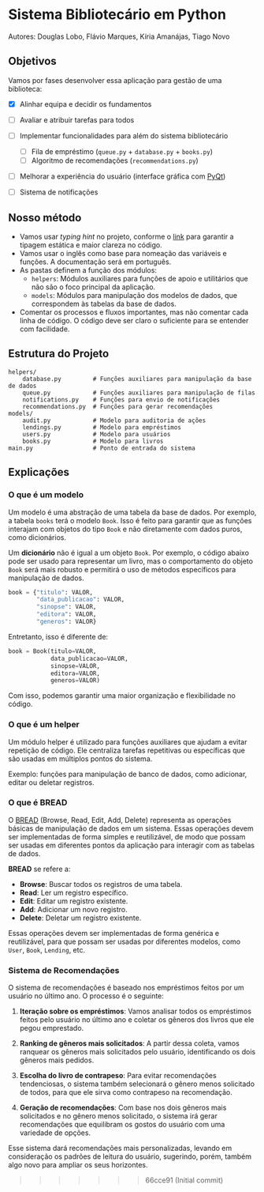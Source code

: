 # Sistema Bibliotecário em Python

Autores: Douglas Lobo, Flávio Marques, Kíria Amanájas, Tiago Novo

## Objetivos
Vamos por fases desenvolver essa aplicação para gestão de uma biblioteca:
- [x] Alinhar equipa e decidir os fundamentos
- [ ] Avaliar e atribuir tarefas para todos
- [ ] Implementar funcionalidades para além do sistema bibliotecário
  - [ ] Fila de empréstimo (`queue.py` + `database.py` + `books.py`)
  - [ ] Algoritmo de recomendações (`recommendations.py`)
- [ ] Melhorar a experiência do usuário (interface gráfica com [PyQt](https://doc.qt.io/qtforpython-6/))
- [ ] Sistema de notificações


## Nosso método
- Vamos usar *typing hint* no projeto, conforme o [link](https://mypy.readthedocs.io/en/stable/cheat_sheet_py3.html) para garantir a tipagem estática e maior clareza no código.
- Vamos usar o inglês como base para nomeação das variáveis e funções. A documentação será em português.
- As pastas definem a função dos módulos: 
  - `helpers`: Módulos auxiliares para funções de apoio e utilitários que não são o foco principal da aplicação.
  - `models`: Módulos para manipulação dos modelos de dados, que correspondem às tabelas da base de dados.
- Comentar os processos e fluxos importantes, mas não comentar cada linha de código. O código deve ser claro o suficiente para se entender com facilidade.
  
## Estrutura do Projeto

```
helpers/
    database.py         # Funções auxiliares para manipulação da base de dados
    queue.py            # Funções auxiliares para manipulação de filas
    notifications.py    # Funções para envio de notificações
    recommendations.py  # Funções para gerar recomendações
models/
    audit.py            # Modelo para auditoria de ações
    lendings.py         # Modelo para empréstimos
    users.py            # Modelo para usuários
    books.py            # Modelo para livros
main.py                 # Ponto de entrada do sistema
```

## Explicações

### O que é um modelo
Um modelo é uma abstração de uma tabela da base de dados. Por exemplo, a tabela `books` terá o modelo `Book`. Isso é feito para garantir que as funções interajam com objetos do tipo `Book` e não diretamente com dados puros, como dicionários.

Um **dicionário** não é igual a um objeto `Book`. Por exemplo, o código abaixo pode ser usado para representar um livro, mas o comportamento do objeto `Book` será mais robusto e permitirá o uso de métodos específicos para manipulação de dados.

```python
book = {"titulo": VALOR,
        "data_publicacao": VALOR,
        "sinopse": VALOR,
        "editora": VALOR,
        "generos": VALOR}
```

Entretanto, isso é diferente de:

```python
book = Book(titulo=VALOR, 
            data_publicacao=VALOR, 
            sinopse=VALOR,
            editora=VALOR,
            generos=VALOR)
```

Com isso, podemos garantir uma maior organização e flexibilidade no código.

### O que é um helper
Um módulo helper é utilizado para funções auxiliares que ajudam a evitar repetição de código. Ele centraliza tarefas repetitivas ou específicas que são usadas em múltiplos pontos do sistema.

Exemplo: funções para manipulação de banco de dados, como adicionar, editar ou deletar registros.

### O que é BREAD
O [BREAD](https://github.com/thangchung/clean-architecture-dotnet/wiki/BREAD-vs-CRUD) (Browse, Read, Edit, Add, Delete) representa as operações básicas de manipulação de dados em um sistema. Essas operações devem ser implementadas de forma simples e reutilizável, de modo que possam ser usadas em diferentes pontos da aplicação para interagir com as tabelas de dados.

**BREAD** se refere a:
- **Browse**: Buscar todos os registros de uma tabela.
- **Read**: Ler um registro específico.
- **Edit**: Editar um registro existente.
- **Add**: Adicionar um novo registro.
- **Delete**: Deletar um registro existente.

Essas operações devem ser implementadas de forma genérica e reutilizável, para que possam ser usadas por diferentes modelos, como `User`, `Book`, `Lending`, etc.

### Sistema de Recomendações

O sistema de recomendações é baseado nos empréstimos feitos por um usuário no último ano. O processo é o seguinte:
1. **Iteração sobre os empréstimos**: Vamos analisar todos os empréstimos feitos pelo usuário no último ano e coletar os gêneros dos livros que ele pegou emprestado.

2. **Ranking de gêneros mais solicitados**: A partir dessa coleta, vamos ranquear os gêneros mais solicitados pelo usuário, identificando os dois gêneros mais pedidos.

3. **Escolha do livro de contrapeso**: Para evitar recomendações tendenciosas, o sistema também selecionará o gênero menos solicitado de todos, para que ele sirva como contrapeso na recomendação.

4. **Geração de recomendações**: Com base nos dois gêneros mais solicitados e no gênero menos solicitado, o sistema irá gerar recomendações que equilibram os gostos do usuário com uma variedade de opções.

Esse sistema dará recomendações mais personalizadas, levando em consideração os padrões de leitura do usuário, sugerindo, porém, também algo novo para ampliar os seus horizontes.
>>>>>>> 66cce91 (Initial commit)
